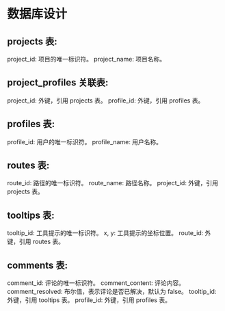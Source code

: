 # 数据库设计

## projects 表:
project_id: 项目的唯一标识符。
project_name: 项目名称。

## project_profiles 关联表:
project_id: 外键，引用 projects 表。
profile_id: 外键，引用 profiles 表。

## profiles 表:
profile_id: 用户的唯一标识符。
profile_name: 用户名称。

## routes 表:
route_id: 路径的唯一标识符。
route_name: 路径名称。
project_id: 外键，引用 projects 表。

## tooltips 表:
tooltip_id: 工具提示的唯一标识符。
x, y: 工具提示的坐标位置。
route_id: 外键，引用 routes 表。

## comments 表:
comment_id: 评论的唯一标识符。
comment_content: 评论内容。
comment_resolved: 布尔值，表示评论是否已解决，默认为 false。
tooltip_id: 外键，引用 tooltips 表。
profile_id: 外键，引用 profiles 表。
